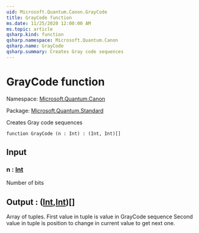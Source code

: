 ```yaml
---
uid: Microsoft.Quantum.Canon.GrayCode
title: GrayCode function
ms.date: 11/25/2020 12:00:00 AM
ms.topic: article
qsharp.kind: function
qsharp.namespace: Microsoft.Quantum.Canon
qsharp.name: GrayCode
qsharp.summary: Creates Gray code sequences
---
```


# GrayCode function

Namespace: [Microsoft.Quantum.Canon](xref:Microsoft.Quantum.Canon)

Package: [Microsoft.Quantum.Standard](https://nuget.org/packages/Microsoft.Quantum.Standard)


Creates Gray code sequences

```qsharp
function GrayCode (n : Int) : (Int, Int)[]
```


## Input

### n : [Int](xref:microsoft.quantum.user-guide.language.types)

Number of bits



## Output : ([Int](xref:microsoft.quantum.user-guide.language.types),[Int](xref:microsoft.quantum.user-guide.language.types))[]

Array of tuples. First value in tuple is value in GrayCode sequenceSecond value in tuple is position to change in current value to getnext one.